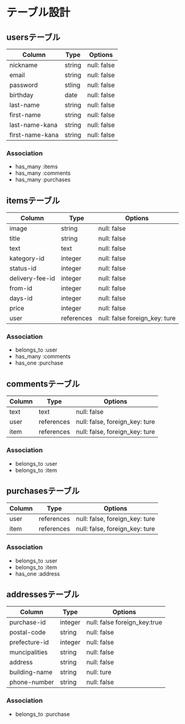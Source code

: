 # テーブル設計

## usersテーブル

|  Column          |  Type      |  Options      |
| ---------------- | ---------- | ------------- |
|  nickname        |  string    |  null: false  |
|  email           |  string    |  null: false  |
| password         |  stling    |  null: false  |
| birthday         |  date      |  null: false  |
| last-name        |  string    |  null: false  |
| first-name       |  string    |  null: false  |
| last-name-kana   |  string    |  null: false  |
| first-name-kana  |  string    |  null: false  |



### Association

- has_many :items
- has_many :comments
- has_many :purchases




## itemsテーブル

|  Column           |  Type      |  Options                       |
|-------------------|------------|------------------------------- |
|  image            |  string    |  null: false                   |
|  title            |  string    |  null: false                   |
|  text             |  text      |  null: false                   |
|  kategory-id      |  integer   |  null: false                   |
|  status-id        |  integer   |  null: false                   |
|  delivery-fee-id  |  integer   |  null: false                   |
|  from-id          |  integer   |  null: false                   |
|  days-id          |  integer   |  null: false                   |
|  price            |  integer   |  null: false                   |
|  user             |  references|  null: false  foreign_key: ture|

### Association
- belongs_to :user
- has_many :comments
- has_one :purchase

## commentsテーブル

|  Column     |  Type      |  Options                        |
|-------------|------------|---------------------------------|
|  text       |  text      |  null: false                    |
|  user       |  references|  null: false,  foreign_key: ture|
|  item       |  references|  null: false,  foreign_key: ture|

### Association
- belongs_to :user
- belongs_to :item



## purchasesテーブル

|  Column     |  Type      |  Options                        |
|-------------|------------|---------------------------------|
|  user       |  references|  null: false,  foreign_key: ture|
|  item       |  references|  null: false,  foreign_key: ture|

### Association
- belongs_to :user
- belongs_to :item 
- has_one :address

## addressesテーブル


|  Column         |  Type      |  Options                        |
|-----------------|------------|---------------------------------|
|  purchase-id    |  integer   |  null: false  foreign_key:true  |
|  postal-code    |  string    |  null: false                    |
|  prefecture-id  |  integer   |  null: false                    |
|  muncipalities  |  string    |  null: false                    |
|  address        |  string    |  null: false                    |
|  building-name  |  string    |  null: ture                     |
|  phone-number   |  string    |  null: false                    |


### Association
- belongs_to :purchase
